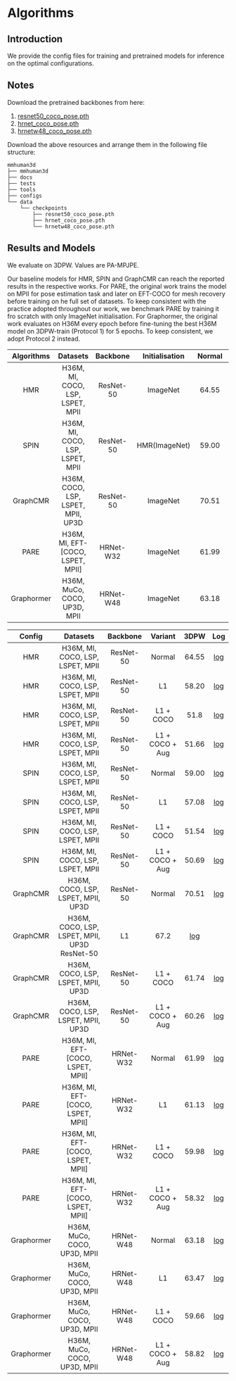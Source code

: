 # Algorithms

## Introduction

We provide the config files for training and pretrained models for inference on the optimal configurations.

## Notes

Download the pretrained backbones from here:
1. [resnet50_coco_pose.pth](https://drive.google.com/file/d/1K1K1AUxL20Grq8rsyLJ6OdZE0oXY_CNY/view?usp=sharing)
2. [hrnet_coco_pose.pth](https://drive.google.com/file/d/1Dt1eRN_YnltaDBBe0JU8f6oSfhB2pxeh/view?usp=sharing)
3. [hrnetw48_coco_pose.pth](https://drive.google.com/file/d/1Viiqq-2t-KT1DJvREvsShc-UkN6RwdSp/view?usp=sharing)



Download the above resources and arrange them in the following file structure:

```text
mmhuman3d
├── mmhuman3d
├── docs
├── tests
├── tools
├── configs
└── data
    └── checkpoints
        ├── resnet50_coco_pose.pth
        ├── hrnet_coco_pose.pth
        └── hrnetw48_coco_pose.pth

```

## Results and Models

We evaluate on 3DPW. Values are PA-MPJPE.

Our baseline models for HMR, SPIN and GraphCMR can reach the reported results in the respective works. For PARE, the original work trains the model on MPII for pose estimation task and later on EFT-COCO for mesh recovery before training on he full set of datasets. To keep consistent with the practice adopted throughout our work, we benchmark PARE by training it fro scratch with only ImageNet initialisation. For Graphormer, the original work evaluates on H36M every epoch before fine-tuning the best H36M model on 3DPW-train (Protocol 1) for 5 epochs. To keep consistent, we adopt Protocol 2 instead. 


| Algorithms | Datasets   | Backbone | Initialisation | Normal | L1 | L1+COCO | L1+COCO+Aug |
|:------:|:-------:|:------:|:-------:|:------:|:------:|:-------:|:------:|
| HMR | H36M, MI, COCO, LSP, LSPET, MPII | ResNet-50 | ImageNet | 64.55 | 58.20 | 51.80 | 51.66 |
| SPIN | H36M, MI, COCO, LSP, LSPET, MPII | ResNet-50 | HMR(ImageNet) | 59.00 | 57.08 | 51.54 | 50.69 |
| GraphCMR | H36M, COCO, LSP, LSPET, MPII, UP3D | ResNet-50 | ImageNet | 70.51 | 67.20 | 61.74 | 60.26 |
| PARE | H36M, MI, EFT-[COCO, LSPET, MPII] | HRNet-W32 | ImageNet | 61.99 | 61.13 | 59.98 | 58.32 |
| Graphormer | H36M, MuCo, COCO, UP3D, MPII | HRNet-W48 | ImageNet | 63.18 | 63.47 | 59.66 | 58.82 |

| Config | Datasets   | Backbone |  Variant | 3DPW    | Log |
|:------:|:-------:|:------:|:-------:|:------:|:------:|
| HMR | H36M, MI, COCO, LSP, LSPET, MPII | ResNet-50 | Normal | 64.55| [log](https://drive.google.com/file/d/1AG7XZltGzx1dEQZvk59mx3fL-SWsNPyR/view?usp=sharing) |
| HMR | H36M, MI, COCO, LSP, LSPET, MPII | ResNet-50 | L1 | 58.20 | [log](https://drive.google.com/file/d/1rnsOXVL7rBx10NV3nt0tim5OHYav1iUi/view?usp=sharing) |
| HMR | H36M, MI, COCO, LSP, LSPET, MPII | ResNet-50 | L1 + COCO | 51.8 | [log](https://drive.google.com/file/d/1Bo1kSU6WEE3nJxOvVwmwuQJi4bigzv22/view?usp=sharing) |
| HMR | H36M, MI, COCO, LSP, LSPET, MPII | ResNet-50 | L1 + COCO + Aug | 51.66 | [log](https://drive.google.com/file/d/1Bo1kSU6WEE3nJxOvVwmwuQJi4bigzv22/view?usp=sharing) |
| SPIN | H36M, MI, COCO, LSP, LSPET, MPII | ResNet-50 | Normal | 59.00 | [log](https://drive.google.com/file/d/1mTo33VcB7N0yEKM-sWQRmRi0SFXpvxVM/view?usp=sharing) |
| SPIN | H36M, MI, COCO, LSP, LSPET, MPII | ResNet-50 | L1 | 57.08 | [log](https://drive.google.com/file/d/1OecAPxOKGqylELkcRx0TAbcsWgd57Zpm/view?usp=sharing) |
| SPIN | H36M, MI, COCO, LSP, LSPET, MPII | ResNet-50 | L1 + COCO | 51.54 | [log](https://drive.google.com/file/d/13su1hD6qEgsIlsLicLul0i9imSenuWER/view?usp=sharing) |
| SPIN | H36M, MI, COCO, LSP, LSPET, MPII | ResNet-50 | L1 + COCO + Aug | 50.69 | [log](https://drive.google.com/file/d/1vY3_XGaa7p19ttYiSoPtYPSs0waMQnOp/view?usp=sharing) |
| GraphCMR | H36M, COCO, LSP, LSPET, MPII, UP3D | ResNet-50 | Normal | 70.51 | [log](https://drive.google.com/file/d/1TSpMR4zlGWkksopNNIN20v7Y0YDg4lp1/view?usp=sharing) |
| GraphCMR | H36M, COCO, LSP, LSPET, MPII, UP3D  ResNet-50 | L1 | 67.2 | [log](https://drive.google.com/file/d/1DrmUF4DK_-G-3wFiWteo16hvwpmYG_Ow/view?usp=sharing) |
| GraphCMR | H36M, COCO, LSP, LSPET, MPII, UP3D | ResNet-50 | L1 + COCO | 61.74 | [log](https://drive.google.com/file/d/1DrmUF4DK_-G-3wFiWteo16hvwpmYG_Ow/view?usp=sharing) |
| GraphCMR | H36M, COCO, LSP, LSPET, MPII, UP3D | ResNet-50 | L1 + COCO + Aug | 60.26 | [log](https://drive.google.com/file/d/1P6gvswzZ2VNfPP29J1QIl3WVhaGT4ASB/view?usp=sharing) |
| PARE | H36M, MI, EFT-[COCO, LSPET, MPII] | HRNet-W32 | Normal | 61.99 | [log](https://drive.google.com/file/d/1MEG7FjIeGc_gXNnPBL0sqhptH13S10zH/view?usp=sharing) |
| PARE | H36M, MI, EFT-[COCO, LSPET, MPII] | HRNet-W32 | L1 | 61.13 | [log](https://drive.google.com/file/d/1Zd11y2IOhvBMxoS0fFOgOUM2JjDwDYRE/view?usp=sharing) |
| PARE | H36M, MI, EFT-[COCO, LSPET, MPII] | HRNet-W32 | L1 + COCO | 59.98 | [log](https://drive.google.com/file/d/1cDtmOFa8l1HAzJIjgoXlJrjAcdVMTlze/view?usp=sharing) |
| PARE | H36M, MI, EFT-[COCO, LSPET, MPII] | HRNet-W32 | L1 + COCO + Aug | 58.32 | [log](https://drive.google.com/file/d/15cezt0ZZllaP-uzI1ZGh-U9PeN_AwIyb/view?usp=sharing) |
| Graphormer | H36M, MuCo, COCO, UP3D, MPII | HRNet-W48  | Normal | 63.18 | [log](https://drive.google.com/file/d/1wRyd5fEn07QP7BonMnFOIT4nk7gWon40/view?usp=sharing) |
| Graphormer | H36M, MuCo, COCO, UP3D, MPII | HRNet-W48  | L1 | 63.47 | [log](https://drive.google.com/file/d/1bjYl4JIE1l2KAo-HDo2cZjPxFoOvJjgk/view?usp=sharing) |
| Graphormer | H36M, MuCo, COCO, UP3D, MPII | HRNet-W48  | L1 + COCO | 59.66 | [log](https://drive.google.com/file/d/1WWqr9ruRHP-3I-81dcdCWS57tLvtUeoh/view?usp=sharing) |
| Graphormer | H36M, MuCo, COCO, UP3D, MPII | HRNet-W48  | L1 + COCO + Aug | 58.82 | [log](https://drive.google.com/file/d/10_smiIdZUip1CBH6Mr66qVifxvPIxIgC/view?usp=sharing) |
